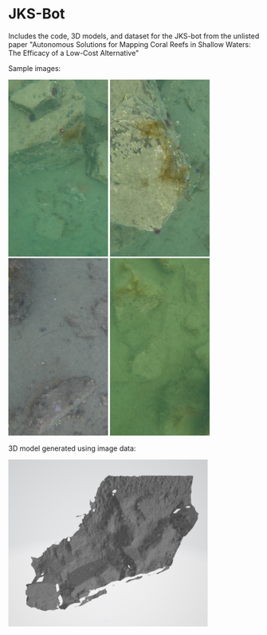 # JKS-Bot
Includes the code, 3D models, and dataset for the JKS-bot from the unlisted paper "Autonomous Solutions for Mapping Coral Reefs in Shallow Waters: The Efficacy  of a Low-Cost Alternative"

Sample images:

<img src="Samples/frame01741.jpg" width="200"> <img src="Samples/frame01651.jpg" width="200"> <img src="Samples/frame00226.jpg" width="200"> <img src="Samples/frame00841.jpg" width="200"> 

3D model generated using image data:

<img src="3D Files/3D-still.JPG" width="400">
